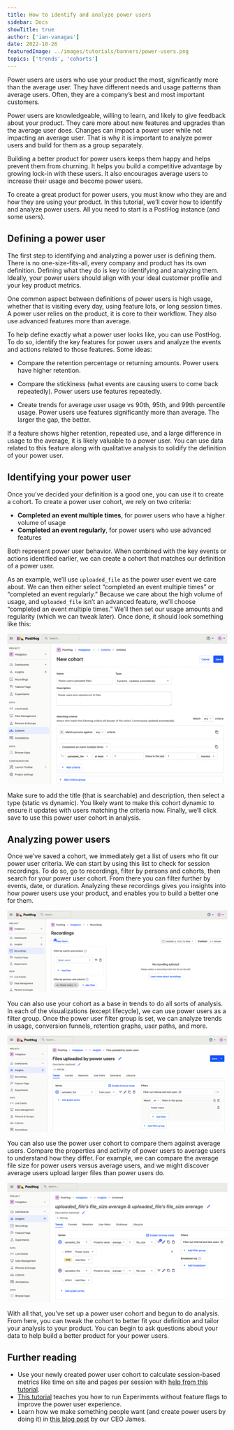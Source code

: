 ```yaml
---
title: How to identify and analyze power users
sidebar: Docs
showTitle: true
author: ['ian-vanagas']
date: 2022-10-26
featuredImage: ../images/tutorials/banners/power-users.png
topics: ['trends', 'cohorts']
---
```


Power users are users who use your product the most, significantly more than the average user. They have different needs and usage patterns than average users. Often, they are a company’s best and most important customers.

Power users are knowledgeable, willing to learn, and likely to give feedback about your product. They care more about new features and upgrades than the average user does. Changes can impact a power user while not impacting an average user. That is why it is important to analyze power users and build for them as a group separately.

Building a better product for power users keeps them happy and helps prevent them from churning. It helps you build a competitive advantage by growing lock-in with these users. It also  encourages average users to increase their usage and become power users.

To create a great product for power users, you must know who they are and how they are using your product. In this tutorial, we’ll cover how to identify and analyze power users. All you need to start is a PostHog instance (and some users).

## Defining a power user

The first step to identifying and analyzing a power user is defining them. There is no one-size-fits-all, every company and product has its own definition. Defining what they do is key to identifying and analyzing them. Ideally, your power users should align with your ideal customer profile and your key product metrics.

One common aspect between definitions of power users is high usage, whether that is visiting every day, using feature lots, or long session times. A power user relies on the product, it is core to their workflow. They also use advanced features more than average.

To help define exactly what a power user looks like, you can use PostHog. To do so, identify the key features for power users and analyze the events and actions related to those features. Some ideas:

- Compare the retention percentage or returning amounts. Power users have higher retention.

- Compare the stickiness (what events are causing users to come back repeatedly). Power users use features repeatedly.

- Create trends for average user usage vs 90th, 95th, and 99th percentile usage. Power users use features significantly more than average. The larger the gap, the better.

If a feature shows higher retention, repeated use, and a large difference in usage to the average, it is likely valuable to a power user. You can use data related to this feature along with qualitative analysis to solidify the definition of your power user.

## Identifying your power user

Once you’ve decided your definition is a good one, you can use it to create a cohort. To create a power user cohort, we rely on two criteria:

- **Completed an event multiple times**, for power users who have a higher volume of usage
- **Completed an event regularly**, for power users who use advanced features

Both represent power user behavior. When combined with the key events or actions identified earlier, we can create a cohort that matches our definition of a power user.

As an example, we’ll use `uploaded_file`  as the power user event we care about. We can then either select “completed an event multiple times” or “completed an event regularly.” Because we care about the high volume of usage, and `uploaded_file` isn’t an advanced feature, we’ll choose “completed an event multiple times.” We’ll then set our usage amounts and regularity (which we can tweak later). Once done, it should look something like this:

![Power user cohort](../images/tutorials/power-users/cohort.png)

Make sure to add the title (that is searchable) and description, then select a type (static vs dynamic). You likely want to make this cohort dynamic to ensure it updates with users matching the criteria now. Finally, we’ll click save to use this power user cohort in analysis.

## Analyzing power users

Once we’ve saved a cohort, we immediately get a list of users who fit our power user criteria. We can start by using this list to check for session recordings. To do so, go to recordings, filter by persons and cohorts, then search for your power user cohort. From there you can filter further by events, date, or duration. Analyzing these recordings gives you insights into how power users use your product, and enables you to build a better one for them.

![Session recordings](../images/tutorials/power-users/recordings.png)

You can also use your cohort as a base in trends to do all sorts of analysis. In each of the visualizations (except lifecycle), we can use power users as a filter group. Once the power user filter group is set, we can analyze trends in usage, conversion funnels, retention graphs, user paths, and more.

![Filter group](../images/tutorials/power-users/filter-group.png)

You can also use the power user cohort to compare them against average users. Compare the properties and activity of power users to average users to understand how they differ. For example, we can compare the average file size for power users versus average users, and we might discover average users upload larger files than power users do.

![Power users vs average](../images/tutorials/power-users/average-comparison.png)

With all that, you’ve set up a power user cohort and begun to do analysis. From here, you can tweak the cohort to better fit your definition and tailor your analysis to your product. You can begin to ask questions about your data to help build a better product for your power users.

## Further reading

- Use your newly created power user cohort to calculate session-based metrics like time on site and pages per session with [help from this tutorial](/tutorials/session-metrics).
- [This tutorial](/tutorials/experiments) teaches you how to run Experiments without feature flags to improve the power user experience.
- Learn how we make something people want (and create power users by doing it) in [this blog post](/blog/making-something-people-want) by our CEO James.

<NewsletterTutorial compact/>
